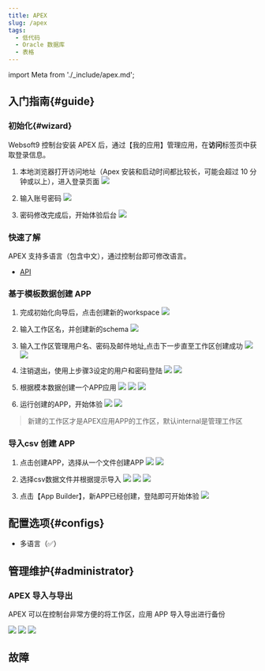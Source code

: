 ```yaml
---
title: APEX
slug: /apex
tags:
  - 低代码
  - Oracle 数据库
  - 表格
---
```


import Meta from './_include/apex.md';

<Meta name="meta" />

## 入门指南{#guide}

### 初始化{#wizard}

Websoft9 控制台安装 APEX 后，通过【我的应用】管理应用，在**访问**标签页中获取登录信息。  

1. 本地浏览器打开访问地址（Apex 安装和启动时间都比较长，可能会超过 10 分钟或以上），进入登录页面
   ![](https://libs.websoft9.com/Websoft9/DocsPicture/en/apex/apex-init-websoft9.png)

2. 输入账号密码
   ![](https://libs.websoft9.com/Websoft9/DocsPicture/en/apex/apex-chpwd-websoft9.png)  

3. 密码修改完成后，开始体验后台
   ![](https://libs.websoft9.com/Websoft9/DocsPicture/en/apex/apex-index-websoft9.png)    

### 快速了解

APEX 支持多语言（包含中文），通过控制台即可修改语言。  

- [API](https://apex.oracle.com/api)

### 基于模板数据创建 APP

1. 完成初始化向导后，点击创建新的workspace
   ![](https://libs.websoft9.com/Websoft9/DocsPicture/en/apex/apex-createwp-websoft9.png)

2. 输入工作区名，并创建新的schema
   ![](https://libs.websoft9.com/Websoft9/DocsPicture/en/apex/apex-createschema-websoft9.png)

3. 输入工作区管理用户名、密码及邮件地址,点击下一步直至工作区创建成功
   ![](https://libs.websoft9.com/Websoft9/DocsPicture/en/apex/apex-createuser-websoft9.png)
   ![](https://libs.websoft9.com/Websoft9/DocsPicture/en/apex/apex-createdone-websoft9.png)

4. 注销退出，使用上步骤3设定的用户和密码登陆
   ![](https://libs.websoft9.com/Websoft9/DocsPicture/en/apex/apex-exit-websoft9.png)
   ![](https://libs.websoft9.com/Websoft9/DocsPicture/en/apex/apex-applogin-websoft9.png)

5. 根据模本数据创建一个APP应用
   ![](https://libs.websoft9.com/Websoft9/DocsPicture/en/apex/apex-appcreate-websoft9.png)
   ![](https://libs.websoft9.com/Websoft9/DocsPicture/en/apex/apex-appinstall-websoft9.png)
   ![](https://libs.websoft9.com/Websoft9/DocsPicture/en/apex/apex-template-websoft9.png)

6. 运行创建的APP，开始体验
   ![](https://libs.websoft9.com/Websoft9/DocsPicture/en/apex/apex-runapp-websoft9.png)
   ![](https://libs.websoft9.com/Websoft9/DocsPicture/en/apex/apex-appok-websoft9.png)

  > 新建的工作区才是APEX应用APP的工作区，默认internal是管理工作区

### 导入csv 创建 APP

1. 点击创建APP，选择从一个文件创建APP
   ![](https://libs.websoft9.com/Websoft9/DocsPicture/en/apex/apex-imp01-websoft9.png)
   ![](https://libs.websoft9.com/Websoft9/DocsPicture/en/apex/apex-imp02-websoft9.png)

2. 选择csv数据文件并根据提示导入
   ![](https://libs.websoft9.com/Websoft9/DocsPicture/en/apex/apex-imp03-websoft9.png)
   ![](https://libs.websoft9.com/Websoft9/DocsPicture/en/apex/apex-imp04-websoft9.png)
   ![](https://libs.websoft9.com/Websoft9/DocsPicture/en/apex/apex-imp05-websoft9.png)

3. 点击【App Builder】，新APP已经创建，登陆即可开始体验
   ![](https://libs.websoft9.com/Websoft9/DocsPicture/en/apex/apex-imp06-websoft9.png)

## 配置选项{#configs}

- 多语言（✅）

## 管理维护{#administrator}

### APEX 导入与导出

APEX 可以在控制台非常方便的将工作区，应用 APP 导入导出进行备份

   ![](https://libs.websoft9.com/Websoft9/DocsPicture/en/apex/apex-list-websoft9.png) 
   ![](https://libs.websoft9.com/Websoft9/DocsPicture/en/apex/apex-import-websoft9.png) 
   ![](https://libs.websoft9.com/Websoft9/DocsPicture/en/apex/apex-export-websoft9.png) 

## 故障